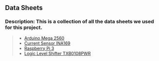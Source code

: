 ## Data Sheets

### Description: This is a collection of all the data sheets we used for this project. 

> * [Arduino Mega 2560](https://github.com/cardboardcode/dancedance/blob/master/resources/docs/Arduino_Mega1280%20Data_Sheet.pdf)
> * [Current Sensor INA169](https://github.com/cardboardcode/dancedance/blob/master/resources/docs/INA169_CURRENT_SENSOR.pdf)
> * [Raspberry Pi 3](https://github.com/cardboardcode/dancedance/blob/master/resources/docs/RPI-CM-DATASHEET-V1_0.pdf)
> * [Logic Level Shifter TXB0108PWR](https://github.com/cardboardcode/dancedance/blob/master/resources/docs/TXB0108PWR_LEVEL_SHIFTER.pdf)